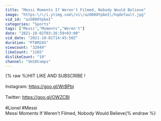 ```yaml
---
title: "Messi Moments If Weren't Filmed, Nobody Would Believe"
image: "https:\/\/i.ytimg.com\/vi\/azO80OYpbeI\/hqdefault.jpg"
vid_id: "azO80OYpbeI"
categories: "Sports"
tags: ["Messi","Moments","Weren't"]
date: "2021-10-02T03:26:59+03:00"
vid_date: "2021-10-01T14:45:50Z"
duration: "PT8M24S"
viewcount: "32049"
likeCount: "1165"
dislikeCount: "19"
channel: "SH10Comps"
---
```

{% raw %}HIT LIKE AND SUBSCRIBE !<br /><br />Instagram: <a rel="nofollow" target="blank" href="https://goo.gl/WrBPbj">https://goo.gl/WrBPbj</a><br /><br />Twitter: <a rel="nofollow" target="blank" href="https://goo.gl/OWZCBI">https://goo.gl/OWZCBI</a><br /><br />#Lionel #Messi<br />Messi Moments If Weren't Filmed, Nobody Would Believe{% endraw %}
